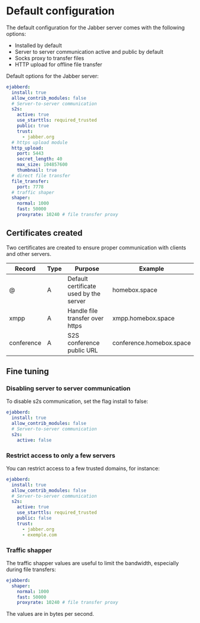 # Default configuration

The default configuration for the Jabber server comes with the following options:

- Installed by default
- Server to server communication active and public by default
- Socks proxy to transfer files
- HTTP upload for offline file transfer

Default options for the Jabber server:

```yaml
ejabberd:
  install: true
  allow_contrib_modules: false
  # Server-to-server communication
  s2s:
    active: true
    use_starttls: required_trusted
    public: true
    trust:
      - jabber.org
  # https upload module
  http_upload:
    port: 5443
    secret_length: 40
    max_size: 104857600
    thumbnail: true
  # direct file transfer
  file_transfer:
    port: 7778
  # traffic shaper
  shaper:
    normal: 1000
    fast: 50000
    proxyrate: 10240 # file transfer proxy

```

## Certificates created

Two certificates are created to ensure proper communication with clients and other servers.

| Record      | Type   | Purpose                                | Example                  |
| ----------- | ------ | ---------                              | ---------                |
| @           | A      | Default certificate used by the server | homebox.space            |
| xmpp        | A      | Handle file transfer over https        | xmpp.homebox.space       |
| conference  | A      | S2S conference public URL              | conference.homebox.space |

## Fine tuning

### Disabling server to server communication

To disable s2s communication, set the flag install to false:

``` yaml hl_lines="5 6"
ejabberd:
  install: true
  allow_contrib_modules: false
  # Server-to-server communication
  s2s:
    active: false
```

### Restrict access to only a few servers

You can restrict access to a few trusted domains, for instance:

``` yaml hl_lines="9 10 11"
ejabberd:
  install: true
  allow_contrib_modules: false
  # Server-to-server communication
  s2s:
    active: true
    use_starttls: required_trusted
    public: false
    trust:
      - jabber.org
      - exemple.com
```

### Traffic shapper

The traffic shapper values are useful to limit the bandwidth, especially during file transfers:

```yaml
ejabberd:
  shaper:
    normal: 1000
    fast: 50000
    proxyrate: 10240 # file transfer proxy
```

The values are in bytes per second.
